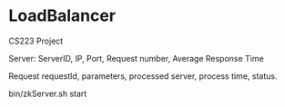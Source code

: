 # LoadBalancer
CS223 Project

Server:
ServerID, IP, Port, Request number, Average Response Time

Request
requestId, parameters, processed server, process time, status.


bin/zkServer.sh start
